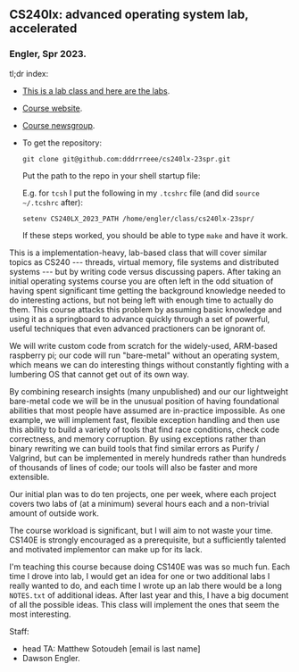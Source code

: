 ## CS240lx: advanced operating system lab, accelerated
### Engler, Spr 2023.

tl;dr index:

  - [This is a lab class and here are the labs](./labs/).
  - [Course website](https://github.com/dddrrreee/cs240lx-23spr).
  - [Course newsgroup](https://github.com/dddrrreee/cs240lx-23spr).
  - To get the repository: 

        git clone git@github.com:dddrrreee/cs240lx-23spr.git

    Put the path to the repo in your shell startup file:

    E.g. for `tcsh` I put the following in my `.tcshrc` file (and
    did `source ~/.tcshrc` after):
 
        setenv CS240LX_2023_PATH /home/engler/class/cs240lx-23spr/

    If these steps worked, you should be able to type `make` and have
    it work.

This is a implementation-heavy, lab-based class that will cover similar
topics as CS240 --- threads, virtual memory, file systems and distributed
systems --- but by writing code versus discussing papers.  After taking an
initial operating systems course you are often left in the odd situation
of having spent significant time getting the background knowledge needed
to do interesting actions, but not being left with enough time to actually
do them.  This course attacks this problem by assuming basic knowledge and
using it as a springboard to advance quickly through a set of powerful,
useful techniques that even advanced practioners can be ignorant of.

We will write custom code from scratch for the widely-used, ARM-based
raspberry pi; our code will run "bare-metal" without an operating system,
which means we can do interesting things without constantly fighting
with a lumbering OS that cannot get out of its own way.

By combining research insights (many unpublished) and our our lightweight
bare-metal code we will be in the unusual position of having foundational
abilities that most people have assumed are in-practice impossible.
As one example, we will implement fast, flexible exception handling
and then use this ability to build a variety of tools that find race
conditions, check code correctness, and memory  corruption.  By using
exceptions rather than binary rewriting we can build tools that find
similar errors as Purify / Valgrind, but can be implemented in merely
hundreds rather than hundreds of thousands of lines of code; our tools
will also be faster and more extensible.

Our initial plan was to do ten projects, one per week, where each project
covers two labs of (at a minimum) several hours each and a non-trivial
amount of outside work.

The course workload is significant, but I will aim to not waste your time.
CS140E is strongly encouraged as a prerequisite, but a sufficiently
talented and motivated implementor can make up for its lack.

I'm teaching this course because doing CS140E was was so much fun.
Each time I drove into lab, I would get an idea for one or two additional
labs I really wanted to do, and each time I wrote up an lab there would
be a long `NOTES.txt` of additional ideas.  After last year and this, I
have a big document of all the possible ideas.  This class will implement
the ones that seem the most interesting.

Staff:
  - head TA: Matthew Sotoudeh [email is last name]
  - Dawson Engler.
